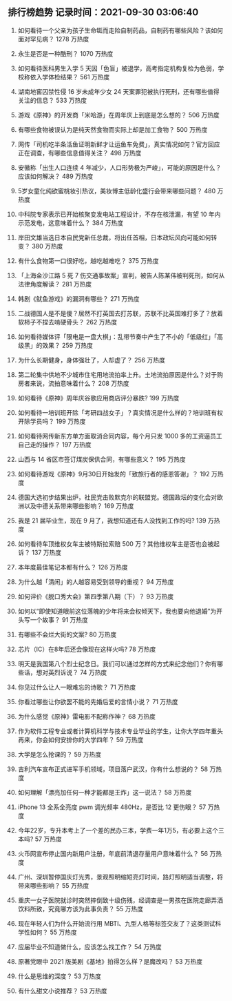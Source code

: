 
## 排行榜趋势 记录时间：2021-09-30 03:06:40
  
  1. 如何看待一个父亲为孩子生命铤而走险自制药品，自制药有哪些风险？该如何面对罕见病？ 1278 万热度
    
  2. 永生是否是一种酷刑？ 1070 万热度
    
  3. 如何看待医科男生入学 5 天因「色盲」被退学，高考指定机构复检为色弱，学校称依入学体检结果？ 561 万热度
    
  4. 湖南地窖囚禁性侵 16 岁未成年少女 24 天案罪犯被执行死刑，还有哪些值得关注的信息？ 533 万热度
    
  5. 游戏《原神》的开发商「米哈游」在周年庆上到底是怎么想的？ 506 万热度
    
  6. 有哪些食物被误认为是纯天然食物而实际上却是加工食物？ 500 万热度
    
  7. 网传「司机吃半条活鱼证明新鲜才让运鱼车免费」，真实情况如何？官方回应正在调查，有哪些信息值得关注？ 498 万热度
    
  8. 安徽称「出生人口连续 4 年减少，人口形势极为严峻」，可能的原因是什么？应该如何解决？ 489 万热度
    
  9. 5岁女童化纯欲蜜桃妆引热议，美妆博主低龄化盛行会带来哪些问题？ 480 万热度
    
  10. 中科院专家表示已开始核聚变发电站工程设计，不存在核泄漏，有望 10 年内示范发电，这意味着什么？ 384 万热度
    
  11. 岸田文雄当选日本自民党新任总裁，将出任首相，日本政坛风向可能如何转变？ 380 万热度
    
  12. 有什么食物第一口很好吃，越吃越难吃？ 375 万热度
    
  13. 「上海金沙江路 5 死 7 伤交通事故案」宣判，被告人陈某伟被判死刑，如何从法律角度解读？ 281 万热度
    
  14. 韩剧《鱿鱼游戏》的漏洞有哪些？ 271 万热度
    
  15. 二战德国人是不是傻？居然不打英国去打苏联，苏联不比英国难打多了？放着软柿子不捏去啃硬骨头？ 262 万热度
    
  16. 如何看待媒体评「限电是一盘大棋」：乱带节奏中产生了不小的「低级红」「高级黑」的效果？ 259 万热度
    
  17. 为什么长期健身，身体强壮了，人却虚了？ 256 万热度
    
  18. 第二轮集中供地不少城市住宅用地流拍率上升。土地流拍原因是什么？对于购房者来说，流拍意味着什么？ 208 万热度
    
  19. 如何看待《原神》周年庆谷歌应用商店评分暴跌? 199 万热度
    
  20. 如何看待一培训班开除「考研四战女子」？真实情况是什么样的？培训班有权开除学员吗？ 199 万热度
    
  21. 如何看待网传新东方单方面取消合同内容，每个月只发 1000 多的工资逼员工自己走的操作？ 197 万热度
    
  22. 山西与 14 省区市签订煤炭保供合同，有哪些意义？ 195 万热度
    
  23. 如何看待游戏《原神》9月30日开始发的「致旅行者的感恩答谢」？ 192 万热度
    
  24. 德国大选初步结果出炉，社民党击败默克尔的联盟党。德国政坛的变化会对欧洲以及中德关系带来哪些影响？ 169 万热度
    
  25. 我是 21 届毕业生，现在 9 月了，我想知道还有人没找到工作的吗? 139 万热度
    
  26. 如何看待车顶维权女车主被特斯拉索赔 500 万？其他维权车主是否也会被起诉？ 137 万热度
    
  27. 本年度最佳笔记本都有什么？ 126 万热度
    
  28. 为什么越「清闲」的人越容易受到领导的重视？ 94 万热度
    
  29. 如何评价《脱口秀大会》第四季第八期（下）？ 93 万热度
    
  30. 如何以“即使知道眼前这位落魄的少年将来会权倾天下，我也要向他退婚”为开头写一个故事？ 91 万热度
    
  31. 有哪些不会烂大街的文案? 80 万热度
    
  32. 芯片（IC）在8年后还会像现在这样火吗? 78 万热度
    
  33. 明天是我国第八个烈士纪念日。我们可以通过怎样的方式来纪念他们？你有哪些话，想对英烈诉说？ 74 万热度
    
  34. 你见过什么让人一眼难忘的诗歌？ 71 万热度
    
  35. 你看过哪些让你欲罢不能的先婚后爱的言情小说？ 71 万热度
    
  36. 为什么感觉《原神》雷电影不配称作神？ 68 万热度
    
  37. 作为软件工程专业或者计算机科学与技术专业毕业的学生，让你大学四年重头再来，你会如何安排你的大学四年？ 59 万热度
    
  38. 大学是怎么抢课的？ 59 万热度
    
  39. 吉利汽车宣布正式进军手机领域，项目落户武汉，你有什么想说的？ 58 万热度
    
  40. 如何理解「漂亮加任何一种才能都是王炸」这一说法？ 58 万热度
    
  41. iPhone 13 全系全亮度 pwm 调光频率 480Hz，是否比 12 更伤眼？ 57 万热度
    
  42. 今年22岁，专升本考上了一个差的民办三本，学费一年1万5，有必要上这个三本吗? 57 万热度
    
  43. 火币网宣布停止国内新用户注册，年底前清退存量用户意味着什么？ 56 万热度
    
  44. 广州、深圳暂停国庆灯光秀，景观照明缩短亮灯时间，路灯照明适当调整，将带来哪些影响？ 55 万热度
    
  45. 重庆一女子医院就诊时突然摔倒致十级伤残，经调查是一男孩在医院走廊弄洒饮料所致，究竟哪方该为此事负责？ 55 万热度
    
  46. 现在年轻人们为什么开始流行用 MBTI、九型人格等标签交友了？这类测试科学性如何？ 55 万热度
    
  47. 应届毕业不知道做什么，应该怎么找工作？ 54 万热度
    
  48. 原著党眼中 2021 版美剧《基地》拍得怎么样？是魔改吗？ 53 万热度
    
  49. 什么是思维的深度？ 53 万热度
    
  50. 有什么甜文小说推荐？ 53 万热度
    